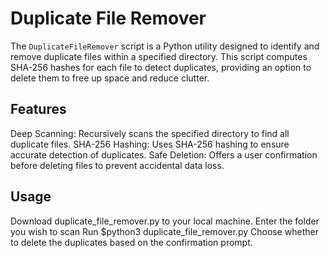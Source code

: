 # Duplicate File Remover
The `DuplicateFileRemover` script is a Python utility designed to identify and remove duplicate files within a specified directory. This script computes SHA-256 hashes for each file to detect duplicates, providing an option to delete them to free up space and reduce clutter.

## Features
Deep Scanning: Recursively scans the specified directory to find all duplicate files.
SHA-256 Hashing: Uses SHA-256 hashing to ensure accurate detection of duplicates.
Safe Deletion: Offers a user confirmation before deleting files to prevent accidental data loss.

## Usage
Download duplicate_file_remover.py to your local machine.
Enter the folder you wish to scan
Run $python3 duplicate_file_remover.py
Choose whether to delete the duplicates based on the confirmation prompt.
